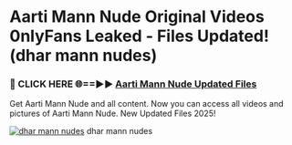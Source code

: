 # Aarti Mann Nude Original Videos 0nlyFans Leaked - Files Updated! (dhar mann nudes)

<h3>🔴 CLICK HERE 🌐==►► <a href="https://tinyurl.com/2p9ay9w9" rel="nofollow">Aarti Mann Nude Updated Files</a></h3>

Get Aarti Mann Nude and all content. Now you can access all videos and pictures of Aarti Mann Nude. New Updated Files 2025!

[![dhar mann nudes](https://i.imgur.com/KQgVmj3.gif)](https://tinyurl.com/2p9ay9w9)
dhar mann nudes